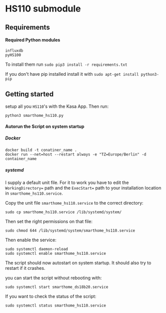 # HS110 submodule

## Requirements
#### Required Python modules

````
influxdb
pyHS100
````

To install them run ``sudo pip3 install -r requirements.txt``

If you don't have pip installed install it with ``sudo apt-get install python3-pip``

## Getting started

setup all you ``HS110``'s with the Kasa App. Then run:

````
python3 smarthome_hs110.py
````

#### Autorun the Script on system startup

##### Docker

````
docker build -t conatiner_name .
docker run --net=host --restart always -e "TZ=Europe/Berlin" -d container_name
````

##### systemd

I supply a default unit file. For it to work you have to edit the ``WorkingDirectory=`` path and the ``ExecStart=`` path
to your installation location in ``smarthome_hs110.service``.

Copy the unit file ``smarthome_hs110.service`` to the correct directory:

````
sudo cp smarthome_hs110.service /lib/systemd/system/
````

Then set the right permissions on that file:

````
sudo chmod 644 /lib/systemd/system/smarthome_hs110.service
````

Then enable the service:
````
sudo systemctl daemon-reload
sudo systemctl enable smarthome_hs110.service
````

The script should now autostart on system startup.
It should also try to restart if it crashes.

you can start the script without rebooting with:

````
sudo systemctl start smarthome_ds18b20.service
````
If you want to check the status of the script:

````
sudo systemctl status smarthome_hs110.service
````
